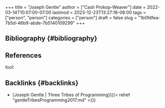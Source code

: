 +++
title = "Joseph Gentle"
author = ["Cash Prokop-Weaver"]
date = 2022-03-14T10:07:00-07:00
lastmod = 2023-12-23T13:27:18-08:00
tags = ["person", "person"]
categories = ["person"]
draft = false
slug = "1b0fdfea-7b5d-46b9-abde-7b5140109299"
+++

## Bibliography {#bibliography}

## References

<style>.csl-entry{text-indent: -1.5em; margin-left: 1.5em;}</style><div class="csl-bib-body">
</div>

foo1


## Backlinks {#backlinks}

-   [Joseph Gentle | Three Tribes of Programming]({{< relref "gentleTribesProgramming2017.md" >}})
